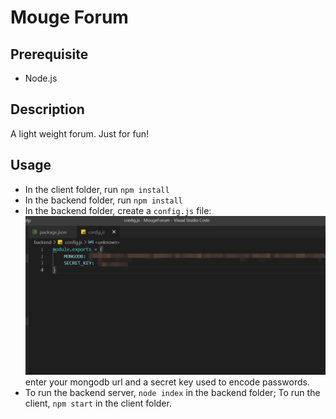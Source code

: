 # Mouge Forum  

## Prerequisite
- Node.js

## Description
A light weight forum. Just for fun!  

## Usage
- In the client folder, run `npm install`
- In the backend folder, run `npm install`
- In the backend folder, create a `config.js` file: ![title](resources/info.png)  enter your mongodb url and a secret key used to encode passwords.
- To run the backend server, `node index` in the backend folder; To run the client, `npm start` in the client folder.  
  
